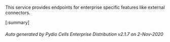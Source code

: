 






This service provides endpoints for enterprise specific features like external connectors.

[:summary]

###### Auto generated by Pydio Cells Enterprise Distribution v2.1.7 on 2-Nov-2020
